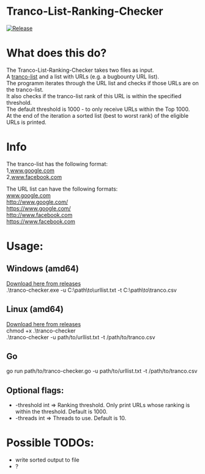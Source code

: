 # Tranco-List-Ranking-Checker
[![Release](https://img.shields.io/github/release/m10x/gw2chatcodebuddy.svg?color=brightgreen)](https://github.com/m10x/Tranco-List-Ranking-Checker/releases)

# What does this do?
The Tranco-List-Ranking-Checker takes two files as input.  
A [tranco-list](https://tranco-list.eu/) and a list with URLs (e.g. a bugbounty URL list).  
The programm iterates through the URL list and checks if those URLs are on the tranco-list.  
It also checks if the tranco-list rank of this URL is within the specified threshold.  
The default threshold is 1000 - to only receive URLs within the Top 1000.  
At the end of the iteration a sorted list (best to worst rank) of the eligible URLs is printed.

# Info
The tranco-list has the following format:  
1,www.google.com  
2,www.facebook.com

The URL list can have the following formats:  
www.google.com  
http://www.google.com/  
https://www.google.com/  
http://www.facebook.com  
https://www.facebook.com

# Usage:
## Windows (amd64)
[Download here from releases](https://github.com/m10x/Tranco-List-Ranking-Checker/releases/)  
.\tranco-checker.exe -u C:\path\to\urllist.txt -t C:\path\to\tranco.csv

## Linux (amd64)
[Download here from releases](https://github.com/m10x/Tranco-List-Ranking-Checker/releases/)  
chmod +x .\tranco-checker  
.\tranco-checker -u path/to/urllist.txt -t /path/to/tranco.csv

## Go
go run path/to/tranco-checker.go -u path/to/urllist.txt -t /path/to/tranco.csv

## Optional flags:
- -threshold int => Ranking threshold. Only print URLs whose ranking is within the threshold. Default is 1000.
- -threads int => Threads to use. Default is 10.

# Possible TODOs:
- write sorted output to file
- ?
